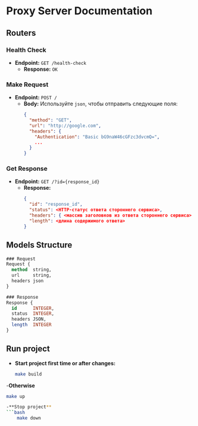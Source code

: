 # Proxy Server Documentation

## Routers

### Health Check
- **Endpoint:** `GET /health-check`
  - **Response:** `OK`

### Make Request
- **Endpoint:** `POST /`
  - **Body:** Используйте `json`, чтобы отправить следующие поля:
    ```json
    {
      "method": "GET",
      "url": "http://google.com",
      "headers": {
        "Authentication": "Basic bG9naW46cGFzc3dvcmQ=",
        ...
      }
    }
    ```

### Get Response
- **Endpoint:** `GET /?id={response_id}`
  - **Response:**
    ```json
    {
      "id": "response_id",
      "status": <HTTP-статус ответа стороннего сервиса>,
      "headers": { <массив заголовков из ответа стороннего сервиса> },
      "length": <длина содержимого ответа>
    }
    ```

## Models Structure

```sql
### Request
Request {
  method  string,
  url     string,
  headers json
}

### Response
Response {
  id      INTEGER,
  status  INTEGER,
  headers JSON,
  length  INTEGER
}
```

## Run project

- **Start project first time or after changes:**
    ```bash
  make build

-**Otherwise** 
```bash
make up

-**Stop project**
```bash
    make down
